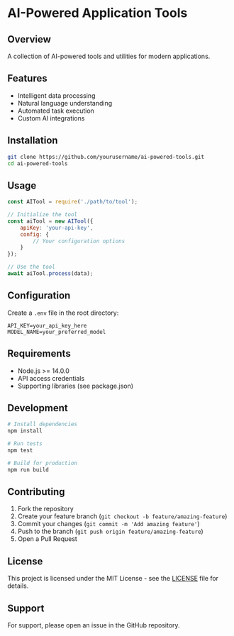 # AI-Powered Application Tools

## Overview
A collection of AI-powered tools and utilities for modern applications.

## Features
- Intelligent data processing
- Natural language understanding
- Automated task execution
- Custom AI integrations

## Installation
```bash
git clone https://github.com/yourusername/ai-powered-tools.git
cd ai-powered-tools
```

## Usage
```javascript
const AITool = require('./path/to/tool');

// Initialize the tool
const aiTool = new AITool({
    apiKey: 'your-api-key',
    config: {
        // Your configuration options
    }
});

// Use the tool
await aiTool.process(data);
```

## Configuration
Create a `.env` file in the root directory:
```
API_KEY=your_api_key_here
MODEL_NAME=your_preferred_model
```

## Requirements
- Node.js >= 14.0.0
- API access credentials
- Supporting libraries (see package.json)

## Development
```bash
# Install dependencies
npm install

# Run tests
npm test

# Build for production
npm run build
```

## Contributing
1. Fork the repository
2. Create your feature branch (`git checkout -b feature/amazing-feature`)
3. Commit your changes (`git commit -m 'Add amazing feature'`)
4. Push to the branch (`git push origin feature/amazing-feature`)
5. Open a Pull Request

## License
This project is licensed under the MIT License - see the [LICENSE](LICENSE) file for details.

## Support
For support, please open an issue in the GitHub repository.
